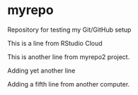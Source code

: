 # myrepo
Repository for testing my Git/GitHub setup

This is a line from RStudio Cloud

This is another line from myrepo2 project.

Adding yet another line

Adding a fifth line from another computer.
